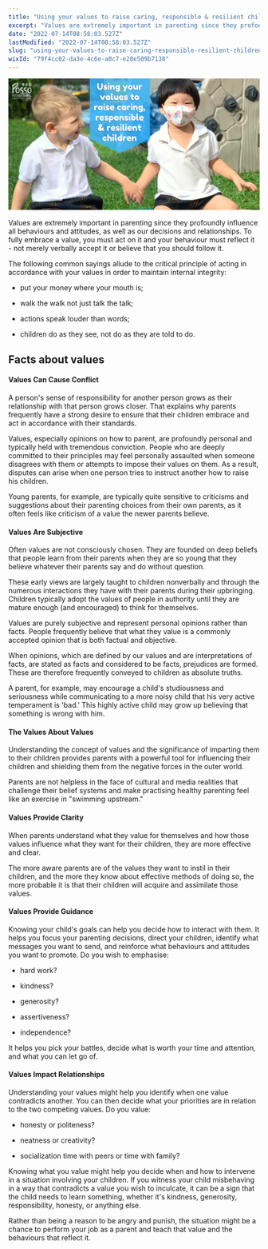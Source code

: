 ```yaml
---
title: "Using your values to raise caring, responsible & resilient children"
excerpt: "Values are extremely important in parenting since they profoundly influence all behaviours and attitudes, as well as our decisions and..."
date: "2022-07-14T08:58:03.527Z"
lastModified: "2022-07-14T08:58:03.527Z"
slug: "using-your-values-to-raise-caring-responsible-resilient-children"
wixId: "79f4cc02-da3e-4c6e-a0c7-e28e509b7138"
---
```


![](./images/9782fca5925289398c4ab48418cbc0b1213583mv2-mkd95r.png)

Values are extremely important in parenting since they profoundly influence all behaviours and attitudes, as well as our decisions and relationships. To fully embrace a value, you must act on it and your behaviour must reflect it - not merely verbally accept it or believe that you should follow it.

The following common sayings allude to the critical principle of acting in accordance with your values in order to maintain internal integrity:

*   put your money where your mouth is;
    
*   walk the walk not just talk the talk;
    
*   actions speak louder than words;
    
*   children do as they see, not do as they are told to do.
    

## Facts about values

#### Values Can Cause Conflict

A person's sense of responsibility for another person grows as their relationship with that person grows closer. That explains why parents frequently have a strong desire to ensure that their children embrace and act in accordance with their standards.

Values, especially opinions on how to parent, are profoundly personal and typically held with tremendous conviction. People who are deeply committed to their principles may feel personally assaulted when someone disagrees with them or attempts to impose their values on them. As a result, disputes can arise when one person tries to instruct another how to raise his children.

Young parents, for example, are typically quite sensitive to criticisms and suggestions about their parenting choices from their own parents, as it often feels like criticism of a value the newer parents believe.

#### Values Are Subjective

Often values are not consciously chosen. They are founded on deep beliefs that people learn from their parents when they are so young that they believe whatever their parents say and do without question.

These early views are largely taught to children nonverbally and through the numerous interactions they have with their parents during their upbringing. Children typically adopt the values of people in authority until they are mature enough (and encouraged) to think for themselves.

Values are purely subjective and represent personal opinions rather than facts. People frequently believe that what they value is a commonly accepted opinion that is both factual and objective.

When opinions, which are defined by our values and are interpretations of facts, are stated as facts and considered to be facts, prejudices are formed. These are therefore frequently conveyed to children as absolute truths.

A parent, for example, may encourage a child's studiousness and seriousness while communicating to a more noisy child that his very active temperament is 'bad.' This highly active child may grow up believing that something is wrong with him.

#### The Values About Values

Understanding the concept of values and the significance of imparting them to their children provides parents with a powerful tool for influencing their children and shielding them from the negative forces in the outer world.

Parents are not helpless in the face of cultural and media realities that challenge their belief systems and make practising healthy parenting feel like an exercise in "swimming upstream."

#### Values Provide Clarity

When parents understand what they value for themselves and how those values influence what they want for their children, they are more effective and clear.

The more aware parents are of the values they want to instil in their children, and the more they know about effective methods of doing so, the more probable it is that their children will acquire and assimilate those values.

#### Values Provide Guidance

Knowing your child's goals can help you decide how to interact with them. It helps you focus your parenting decisions, direct your children, identify what messages you want to send, and reinforce what behaviours and attitudes you want to promote. Do you wish to emphasise:

*   hard work?
    
*   kindness?
    
*   generosity?
    
*   assertiveness?
    
*   independence?
    

It helps you pick your battles, decide what is worth your time and attention, and what you can let go of.

#### Values Impact Relationships

Understanding your values might help you identify when one value contradicts another. You can then decide what your priorities are in relation to the two competing values. Do you value:

*   honesty or politeness?
    
*   neatness or creativity?
    
*   socialization time with peers or time with family?
    

Knowing what you value might help you decide when and how to intervene in a situation involving your children. If you witness your child misbehaving in a way that contradicts a value you wish to inculcate, it can be a sign that the child needs to learn something, whether it's kindness, generosity, responsibility, honesty, or anything else.

Rather than being a reason to be angry and punish, the situation might be a chance to perform your job as a parent and teach that value and the behaviours that reflect it.